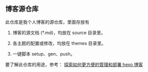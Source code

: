 ## 博客源仓库

此仓库是我个人博客的源仓库，里面存放有

1. 博客的源文档 (*.md)，均放在 source 目录里。

2. 各主题的配置或修改，均放在 themes 目录里。

3. 一键脚本 setup、gen、push。



要了解此仓库的用途，参考： [探索如何更方便的管理和部署 hexo 博客](https://www.fkxxyz.com/learn/hexo/management/)

